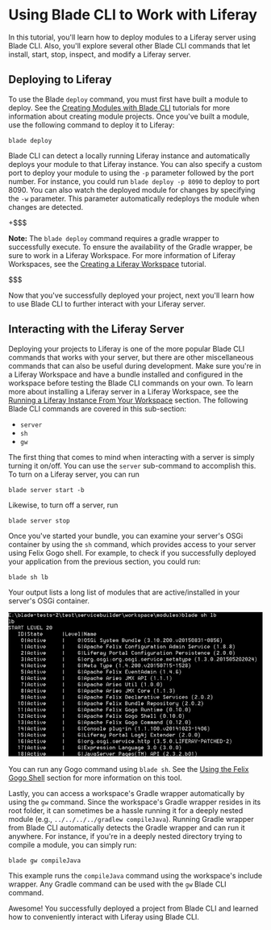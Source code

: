 # Using Blade CLI to Work with Liferay [](id=using-blade-cli-to-work-with-liferay)

In this tutorial, you'll learn how to deploy modules to a Liferay server using
Blade CLI. Also, you'll explore several other Blade CLI commands that let
install, start, stop, inspect, and modify a Liferay server.

## Deploying to Liferay [](id=deploying-to-liferay)

To use the Blade `deploy` command, you must first have built a module to deploy.
See the [Creating Modules with Blade CLI](/develop/tutorials/-/knowledge_base/7-0/creating-modules-with-blade-cli)
tutorials for more information about creating module projects. Once you've built
a module, use the following command to deploy it to Liferay:

    blade deploy

Blade CLI can detect a locally running Liferay instance and automatically
deploys your module to that Liferay instance. You can also specify a custom port
to deploy your module to using the `-p` parameter followed by the port number.
For instance, you could run `blade deploy -p 8090` to deploy to port 8090. You
can also watch the deployed module for changes by specifying the `-w` parameter.
This parameter automatically redeploys the module when changes are detected.

+$$$

**Note:** The `blade deploy` command requires a gradle wrapper to successfully
execute. To ensure the availability of the Gradle wrapper, be sure to work in a
Liferay Workspace. For more information of Liferay Workspaces, see the
[Creating a Liferay Workspace](/develop/tutorials/-/knowledge_base/7-0/creating-a-liferay-workspace)
tutorial.

$$$

Now that you've successfully deployed your project, next you'll learn how to
use Blade CLI to further interact with your Liferay server.

## Interacting with the Liferay Server [](id=interacting-with-the-liferay-server)

Deploying your projects to Liferay is one of the more popular Blade CLI commands
that works with your server, but there are other miscellaneous commands that can
also be useful during development. Make sure you're in a Liferay Workspace and
have a bundle installed and configured in the workspace before testing the Blade
CLI commands on your own. To learn more about installing a Liferay server in a
Liferay Workspace, see the
[Running a Liferay Instance From Your Workspace](/develop/tutorials/-/knowledge_base/7-0/creating-a-liferay-workspace#running-a-liferay-instance-from-your-workspace)
section. The following Blade CLI commands are covered in this sub-section:

- `server`
- `sh`
- `gw`

The first thing that comes to mind when interacting with a server is simply
turning it on/off. You can use the `server` sub-command to accomplish this. To
turn on a Liferay server, you can run

    blade server start -b

Likewise, to turn off a server, run

    blade server stop

Once you've started your bundle, you can examine your server's OSGi container by
using the `sh` command, which provides access to your server using Felix Gogo
shell. For example, to check if you successfully deployed your application from
the previous section, you could run:

    blade sh lb

Your output lists a long list of modules that are active/installed in your
server's OSGi container.

![Figure 1: Blade CLI accesses the Gogo shell script to run the `lb` command.](../../../images/blade-sh.png)

You can run any Gogo command using `blade sh`. See the
[Using the Felix Gogo Shell](/develop/reference/-/knowledge_base/7-0/using-the-felix-gogo-shell)
section for more information on this tool.

Lastly, you can access a workspace's Gradle wrapper automatically by using the
`gw` command. Since the workspace's Gradle wrapper resides in its root folder,
it can sometimes be a hassle running it for a deeply nested module (e.g.,
`../../../../gradlew compileJava`). Running Gradle wrapper from Blade CLI
automatically detects the Gradle wrapper and can run it anywhere. For instance,
if you're in a deeply nested directory trying to compile a module, you can
simply run:

    blade gw compileJava

This example runs the `compileJava` command using the workspace's include
wrapper. Any Gradle command can be used with the `gw` Blade CLI command.

Awesome! You successfully deployed a project from Blade CLI and learned how to
conveniently interact with Liferay using Blade CLI.
